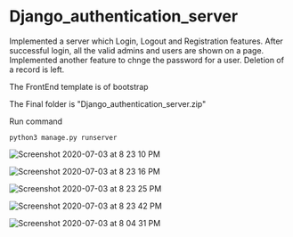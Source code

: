 # Django_authentication_server

Implemented a server which Login, Logout and Registration features. 
After successful login, all the valid admins and users are shown on a page.
Implemented another feature to chnge the password for a user.
Deletion of a record is left.

The FrontEnd template is of bootstrap

The Final folder is "Django_authentication_server.zip"

Run command
```
python3 manage.py runserver
```

![Screenshot 2020-07-03 at 8 23 10 PM](https://user-images.githubusercontent.com/37113163/86480298-5d23d080-bd6b-11ea-92a8-a00d9c6671b8.png)

![Screenshot 2020-07-03 at 8 23 16 PM](https://user-images.githubusercontent.com/37113163/86480323-6f057380-bd6b-11ea-9720-e4d64258bf97.png)

![Screenshot 2020-07-03 at 8 23 25 PM](https://user-images.githubusercontent.com/37113163/86480342-79c00880-bd6b-11ea-99d2-165670144f3f.png)

![Screenshot 2020-07-03 at 8 23 42 PM](https://user-images.githubusercontent.com/37113163/86480382-880e2480-bd6b-11ea-8035-e7d531cf14c9.png)

![Screenshot 2020-07-03 at 8 04 31 PM](https://user-images.githubusercontent.com/37113163/86480419-978d6d80-bd6b-11ea-9c8a-a30462315fdb.png)
